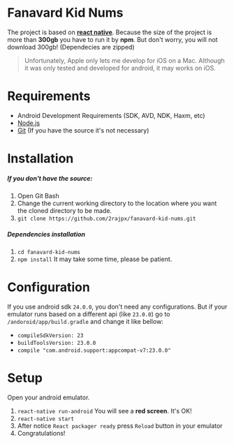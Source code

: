 # Fanavard Kid Nums
The project is based on [**react native**](https://facebook.github.io/react-native/docs/getting-started.html).
Because the size of the project is more than **300gb** you have to run it by **npm**.
But don't worry, you will not download 300gb! (Dependecies are zipped)
> Unfortunately, Apple only lets me develop for iOS on a Mac.
Although it was only tested and developed for android, it may works on iOS.

# Requirements
+ Android Development Requirements (SDK, AVD, NDK, Haxm, etc)
+ [Node.js](https://nodejs.org/en/download/)
+ [Git](https://git-scm.com/downloads) (If you have the source it's not necessary)
# Installation
##### If you don't have the source:
1. Open Git Bash
2. Change the current working directory to the location where you want the cloned directory to be made.
3. `git clone https://github.com/2rajpx/fanavard-kid-nums.git`
##### Dependencies installation
1. `cd fanavard-kid-nums`
2. `npm install`
It may take some time, please be patient.

# Configuration
If you use android sdk `24.0.0`, you don't need any configurations.
But if your emulator runs based on a different api (like `23.0.0`) go to `/andoroid/app/build.gradle` and change it like bellow:
+ `compileSdkVersion: 23`
+ `buildToolsVersion: 23.0.0`
+ `compile "com.android.support:appcompat-v7:23.0.0"`

# Setup
Open your android emulator.
1. `react-native run-android`
You will see a **red screen**. It's OK!
2. `react-native start`
3. After notice `React packager ready` press `Reload` button in your emulator
4. Congratulations!